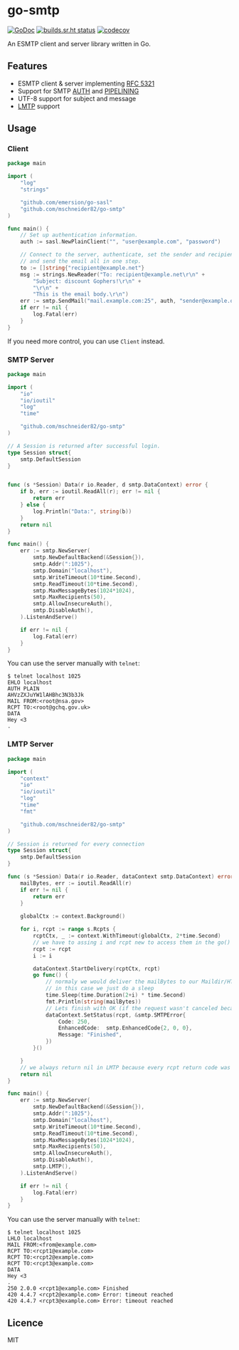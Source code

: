 # go-smtp

[![GoDoc](https://godoc.org/github.com/mschneider82/go-smtp?status.svg)](https://godoc.org/github.com/mschneider82/go-smtp)
[![builds.sr.ht status](https://builds.sr.ht/~emersion/go-smtp.svg)](https://builds.sr.ht/~emersion/go-smtp?)
[![codecov](https://codecov.io/gh/emersion/go-smtp/branch/master/graph/badge.svg)](https://codecov.io/gh/emersion/go-smtp)

An ESMTP client and server library written in Go.

## Features

* ESMTP client & server implementing [RFC 5321](https://tools.ietf.org/html/rfc5321)
* Support for SMTP [AUTH](https://tools.ietf.org/html/rfc4954) and [PIPELINING](https://tools.ietf.org/html/rfc2920)
* UTF-8 support for subject and message
* [LMTP](https://tools.ietf.org/html/rfc2033) support

## Usage

### Client

```go
package main

import (
	"log"
	"strings"

	"github.com/emersion/go-sasl"
	"github.com/mschneider82/go-smtp"
)

func main() {
	// Set up authentication information.
	auth := sasl.NewPlainClient("", "user@example.com", "password")

	// Connect to the server, authenticate, set the sender and recipient,
	// and send the email all in one step.
	to := []string{"recipient@example.net"}
	msg := strings.NewReader("To: recipient@example.net\r\n" +
		"Subject: discount Gophers!\r\n" +
		"\r\n" +
		"This is the email body.\r\n")
	err := smtp.SendMail("mail.example.com:25", auth, "sender@example.org", to, msg)
	if err != nil {
		log.Fatal(err)
	}
}
```

If you need more control, you can use `Client` instead.

### SMTP Server

```go
package main

import (
	"io"
	"io/ioutil"
	"log"
	"time"

	"github.com/mschneider82/go-smtp"
)

// A Session is returned after successful login.
type Session struct{
	smtp.DefaultSession
}


func (s *Session) Data(r io.Reader, d smtp.DataContext) error {
	if b, err := ioutil.ReadAll(r); err != nil {
		return err
	} else {
		log.Println("Data:", string(b))
	}
	return nil
}

func main() {
	err := smtp.NewServer(
		smtp.NewDefaultBackend(&Session{}),
		smtp.Addr(":1025"),
		smtp.Domain("localhost"),
		smtp.WriteTimeout(10*time.Second),
		smtp.ReadTimeout(10*time.Second),
		smtp.MaxMessageBytes(1024*1024),
		smtp.MaxRecipients(50),
		smtp.AllowInsecureAuth(),
		smtp.DisableAuth(),
	).ListenAndServe()

	if err != nil {
		log.Fatal(err)
	}
}
```

You can use the server manually with `telnet`:
```
$ telnet localhost 1025
EHLO localhost
AUTH PLAIN
AHVzZXJuYW1lAHBhc3N3b3Jk
MAIL FROM:<root@nsa.gov>
RCPT TO:<root@gchq.gov.uk>
DATA
Hey <3
.
```

### LMTP Server

```go
package main

import (
	"context"
	"io"
	"io/ioutil"
	"log"
	"time"
	"fmt"

	"github.com/mschneider82/go-smtp"
)

// Session is returned for every connection
type Session struct{
	smtp.DefaultSession
}

func (s *Session) Data(r io.Reader, dataContext smtp.DataContext) error {
	mailBytes, err := ioutil.ReadAll(r)
	if err != nil {
		return err
	} 
	
	globalCtx := context.Background()

	for i, rcpt := range s.Rcpts {
		rcptCtx, _ := context.WithTimeout(globalCtx, 2*time.Second)
		// we have to assing i and rcpt new to access them in the go() routine
		rcpt := rcpt
		i := i

		dataContext.StartDelivery(rcptCtx, rcpt)
		go func() {
			// normaly we would deliver the mailBytes to our Maildir/HTTP backend
			// in this case we just do a sleep 
			time.Sleep(time.Duration(2+i) * time.Second)
			fmt.Println(string(mailBytes))
            // Lets finish with OK (if the request wasn't canceled because of the ctx timeout)
			dataContext.SetStatus(rcpt, &smtp.SMTPError{
				Code: 250,
				EnhancedCode:  smtp.EnhancedCode{2, 0, 0},
				Message: "Finished",
			})
		}()

	}
	// we always return nil in LMTP because every rcpt return code was set with dataContext.SetStatus()
	return nil
}

func main() {
	err := smtp.NewServer(
		smtp.NewDefaultBackend(&Session{}),
		smtp.Addr(":1025"),
		smtp.Domain("localhost"),
		smtp.WriteTimeout(10*time.Second),
		smtp.ReadTimeout(10*time.Second),
		smtp.MaxMessageBytes(1024*1024),
		smtp.MaxRecipients(50),
		smtp.AllowInsecureAuth(),
		smtp.DisableAuth(),
		smtp.LMTP(),
	).ListenAndServe()

	if err != nil {
		log.Fatal(err)
	}
}
```

You can use the server manually with `telnet`:
```
$ telnet localhost 1025
LHLO localhost
MAIL FROM:<from@example.com>
RCPT TO:<rcpt1@example.com>
RCPT TO:<rcpt2@example.com>
RCPT TO:<rcpt3@example.com>
DATA
Hey <3
.
250 2.0.0 <rcpt1@example.com> Finished
420 4.4.7 <rcpt2@example.com> Error: timeout reached
420 4.4.7 <rcpt3@example.com> Error: timeout reached
```


## Licence

MIT
